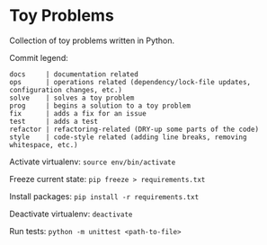 # Toy Problems

Collection of toy problems written in Python.

Commit legend:

```
docs     | documentation related
ops      | operations related (dependency/lock-file updates, configuration changes, etc.)
solve    | solves a toy problem
prog     | begins a solution to a toy problem
fix      | adds a fix for an issue
test     | adds a test
refactor | refactoring-related (DRY-up some parts of the code)
style    | code-style related (adding line breaks, removing whitespace, etc.)
```

Activate virtualenv: `source env/bin/activate`

Freeze current state: `pip freeze > requirements.txt`

Install packages: `pip install -r requirements.txt`

Deactivate virtualenv: `deactivate`

Run tests: `python -m unittest <path-to-file>`
